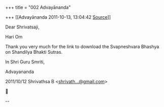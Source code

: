 +++
title = "002 Advayānanda"

+++
[[Advayānanda	2011-10-13, 13:04:42 [Source](https://groups.google.com/g/bvparishat/c/f5uRaBMyWNQ)]]



  

Dear Shrivatsaji,

Hari Om

Thank you very much for the link to download the Svapneshvara Bhashya on Shandilya Bhakti Sutras.

In Shri Guru Smriti,

Advayananda

  

2011/10/12 Shrivathsa B \<[shrivath...@gmail.com]()\>



  
  

  

--  

  

  

